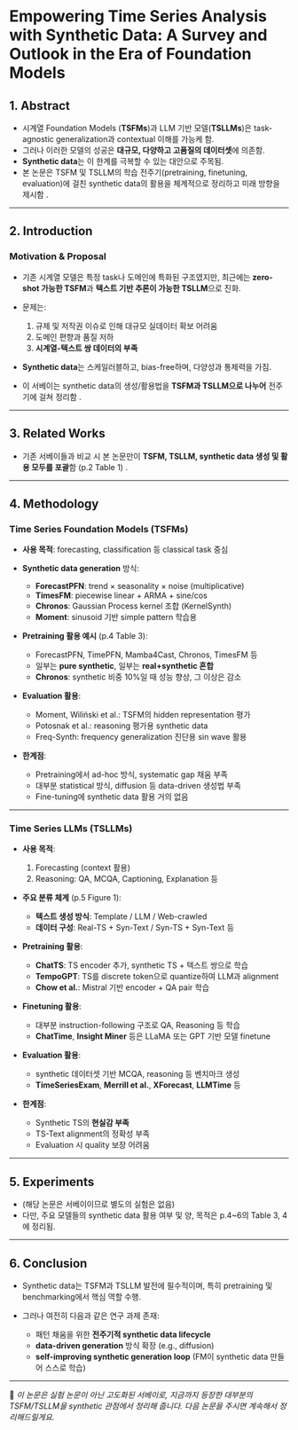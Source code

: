 # Empowering Time Series Analysis with Synthetic Data: A Survey and Outlook in the Era of Foundation Models







## **1. Abstract**





- 시계열 Foundation Models (**TSFMs**)과 LLM 기반 모델(**TSLLMs**)은 task-agnostic generalization과 contextual 이해를 가능케 함.
- 그러나 이러한 모델의 성공은 **대규모, 다양하고 고품질의 데이터셋**에 의존함.
- **Synthetic data**는 이 한계를 극복할 수 있는 대안으로 주목됨.
- 본 논문은 TSFM 및 TSLLM의 학습 전주기(pretraining, finetuning, evaluation)에 걸친 synthetic data의 활용을 체계적으로 정리하고 미래 방향을 제시함 .





------





## **2. Introduction**







### **Motivation & Proposal**





- 기존 시계열 모델은 특정 task나 도메인에 특화된 구조였지만, 최근에는 **zero-shot 가능한 TSFM**과 **텍스트 기반 추론이 가능한 TSLLM**으로 진화.

- 문제는:

  

  1. 규제 및 저작권 이슈로 인해 대규모 실데이터 확보 어려움
  2. 도메인 편향과 품질 저하
  3. **시계열-텍스트 쌍 데이터의 부족**

  

- **Synthetic data**는 스케일러블하고, bias-free하며, 다양성과 통제력을 가짐.

- 이 서베이는 synthetic data의 생성/활용법을 **TSFM과 TSLLM으로 나누어** 전주기에 걸쳐 정리함 .





------





## **3. Related Works**





- 기존 서베이들과 비교 시 본 논문만이 **TSFM, TSLLM, synthetic data 생성 및 활용 모두를 포괄**함 (p.2 Table 1) .





------





## **4. Methodology**







### **Time Series Foundation Models (TSFMs)**





- **사용 목적**: forecasting, classification 등 classical task 중심

- **Synthetic data generation** 방식:

  

  - **ForecastPFN**: trend × seasonality × noise (multiplicative)
  - **TimesFM**: piecewise linear + ARMA + sine/cos
  - **Chronos**: Gaussian Process kernel 조합 (KernelSynth)
  - **Moment**: sinusoid 기반 simple pattern 학습용 

  

- **Pretraining 활용 예시** (p.4 Table 3):

  

  - ForecastPFN, TimePFN, Mamba4Cast, Chronos, TimesFM 등
  - 일부는 **pure synthetic**, 일부는 **real+synthetic 혼합**
  - **Chronos**: synthetic 비중 10%일 때 성능 향상, 그 이상은 감소

  

- **Evaluation 활용**:

  

  - Moment, Wiliński et al.: TSFM의 hidden representation 평가
  - Potosnak et al.: reasoning 평가용 synthetic data
  - Freq-Synth: frequency generalization 진단용 sin wave 활용 

  

- **한계점**:

  

  - Pretraining에서 ad-hoc 방식, systematic gap 채움 부족
  - 대부분 statistical 방식, diffusion 등 data-driven 생성법 부족
  - Fine-tuning에 synthetic data 활용 거의 없음 

  





------





### **Time Series LLMs (TSLLMs)**





- **사용 목적**:

  

  1. Forecasting (context 활용)
  2. Reasoning: QA, MCQA, Captioning, Explanation 등

  

- **주요 분류 체계** (p.5 Figure 1):

  

  - **텍스트 생성 방식**: Template / LLM / Web-crawled
  - **데이터 구성**: Real-TS + Syn-Text / Syn-TS + Syn-Text 등

  

- **Pretraining 활용**:

  

  - **ChatTS**: TS encoder 추가, synthetic TS + 텍스트 쌍으로 학습
  - **TempoGPT**: TS를 discrete token으로 quantize하여 LLM과 alignment
  - **Chow et al.**: Mistral 기반 encoder + QA pair 학습 

  

- **Finetuning 활용**:

  

  - 대부분 instruction-following 구조로 QA, Reasoning 등 학습
  - **ChatTime**, **Insight Miner** 등은 LLaMA 또는 GPT 기반 모델 finetune

  

- **Evaluation 활용**:

  

  - synthetic 데이터셋 기반 MCQA, reasoning 등 벤치마크 생성
  - **TimeSeriesExam**, **Merrill et al.**, **XForecast**, **LLMTime** 등

  

- **한계점**:

  

  - Synthetic TS의 **현실감 부족**
  - TS-Text alignment의 정확성 부족
  - Evaluation 시 quality 보장 어려움 

  





------





## **5. Experiments**





- (해당 논문은 서베이이므로 별도의 실험은 없음)
- 다만, 주요 모델들의 synthetic data 활용 여부 및 양, 목적은 p.4~6의 Table 3, 4에 정리됨.





------





## **6. Conclusion**





- Synthetic data는 TSFM과 TSLLM 발전에 필수적이며, 특히 pretraining 및 benchmarking에서 핵심 역할 수행.

- 그러나 여전히 다음과 같은 연구 과제 존재:

  

  - 패턴 채움을 위한 **전주기적 synthetic data lifecycle**
  - **data-driven generation** 방식 확장 (e.g., diffusion)
  - **self-improving synthetic generation loop** (FM이 synthetic data 만들어 스스로 학습) 

  





------



📌 *이 논문은 실험 논문이 아닌 고도화된 서베이로, 지금까지 등장한 대부분의 TSFM/TSLLM을 synthetic 관점에서 정리해 줍니다. 다음 논문을 주시면 계속해서 정리해드릴게요.*